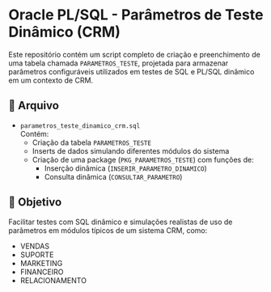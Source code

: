 # Oracle PL/SQL - Parâmetros de Teste Dinâmico (CRM)

Este repositório contém um script completo de criação e preenchimento de uma tabela chamada `PARAMETROS_TESTE`, projetada para armazenar parâmetros configuráveis utilizados em testes de SQL e PL/SQL dinâmico em um contexto de CRM.

## 📄 Arquivo

- `parametros_teste_dinamico_crm.sql`  
  Contém:
  - Criação da tabela `PARAMETROS_TESTE`
  - Inserts de dados simulando diferentes módulos do sistema
  - Criação de uma package (`PKG_PARAMETROS_TESTE`) com funções de:
    - Inserção dinâmica (`INSERIR_PARAMETRO_DINAMICO`)
    - Consulta dinâmica (`CONSULTAR_PARAMETRO`)

## 🎯 Objetivo

Facilitar testes com SQL dinâmico e simulações realistas de uso de parâmetros em módulos típicos de um sistema CRM, como:

- VENDAS
- SUPORTE
- MARKETING
- FINANCEIRO
- RELACIONAMENTO
